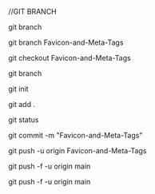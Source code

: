 //GIT BRANCH

git branch

git branch Favicon-and-Meta-Tags

git checkout Favicon-and-Meta-Tags

git branch

git init

git add .

git status

git commit -m "Favicon-and-Meta-Tags"

git push -u origin Favicon-and-Meta-Tags

git push -f -u origin main


git push -f -u origin main
